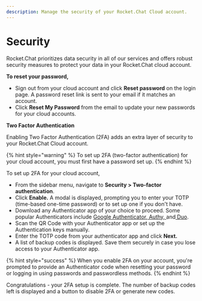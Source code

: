 ```yaml
---
description: Manage the security of your Rocket.Chat Cloud account.
---
```


# Security

Rocket.Chat prioritizes data security in all of our services and offers robust security measures to protect your data in your Rocket.Chat cloud account.

**To reset your password,**&#x20;

* Sign out from your cloud account and click **Reset password** on the login page. A password reset link is sent to your email if it matches an account.&#x20;
* Click **Reset My Password** from the email to update your new passwords for your cloud accounts.

**Two Factor Authentication**

Enabling Two Factor Authentication (2FA) adds an extra layer of security to your Rocket.Chat Cloud account.

{% hint style="warning" %}
To set up 2FA (two-factor authentication) for your cloud account, you must first have a password set up.
{% endhint %}

To set up 2FA for your cloud account,&#x20;

* From the sidebar menu, navigate to **Security > Two-factor authentication**.
* Click **Enable.** A modal is displayed, prompting you to enter your TOTP (time-based one-time password) or to set up one if you don't have.
* Download any Authenticator app of your choice to proceed. Some popular Authenticators include [Google Authenticator](https://chromewebstore.google.com/detail/authenticator/bhghoamapcdpbohphigoooaddinpkbai),[ Authy, ](https://authy.com/)and[ Duo](https://duo.com/).
* Scan the QR Code with your Authenticator app or set up the Authentication keys manually.
* Enter the TOTP code from your authenticator app and click **Next.**
* A list of backup codes is displayed. Save them securely in case you lose access to your Authenticator app.

{% hint style="success" %}
When you enable 2FA on your account, you're prompted to provide an Authenticator code when resetting your password or logging in using passwords and passwordless methods.
{% endhint %}

Congratulations - your 2FA setup is complete. The number of backup codes left is displayed and a button to disable 2FA or generate new codes.
